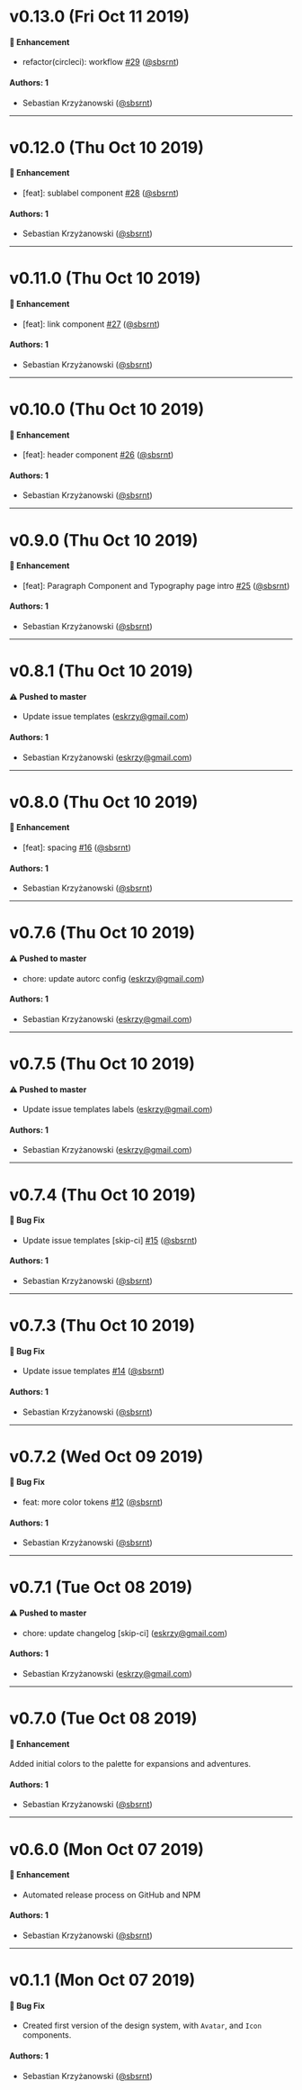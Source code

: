 # v0.13.0 (Fri Oct 11 2019)

#### 🚀  Enhancement

- refactor(circleci): workflow [#29](https://github.com/sbsrnt/hearthlounge-design-system/pull/29) ([@sbsrnt](https://github.com/sbsrnt))

#### Authors: 1

- Sebastian Krzyżanowski ([@sbsrnt](https://github.com/sbsrnt))

---

# v0.12.0 (Thu Oct 10 2019)

#### 🚀  Enhancement

- [feat]: sublabel component [#28](https://github.com/sbsrnt/hearthlounge-design-system/pull/28) ([@sbsrnt](https://github.com/sbsrnt))

#### Authors: 1

- Sebastian Krzyżanowski ([@sbsrnt](https://github.com/sbsrnt))

---

# v0.11.0 (Thu Oct 10 2019)

#### 🚀  Enhancement

- [feat]: link component [#27](https://github.com/sbsrnt/hearthlounge-design-system/pull/27) ([@sbsrnt](https://github.com/sbsrnt))

#### Authors: 1

- Sebastian Krzyżanowski ([@sbsrnt](https://github.com/sbsrnt))

---

# v0.10.0 (Thu Oct 10 2019)

#### 🚀  Enhancement

- [feat]: header component [#26](https://github.com/sbsrnt/hearthlounge-design-system/pull/26) ([@sbsrnt](https://github.com/sbsrnt))

#### Authors: 1

- Sebastian Krzyżanowski ([@sbsrnt](https://github.com/sbsrnt))

---

# v0.9.0 (Thu Oct 10 2019)

#### 🚀  Enhancement

- [feat]: Paragraph Component and Typography page intro [#25](https://github.com/sbsrnt/hearthlounge-design-system/pull/25) ([@sbsrnt](https://github.com/sbsrnt))

#### Authors: 1

- Sebastian Krzyżanowski ([@sbsrnt](https://github.com/sbsrnt))

---

# v0.8.1 (Thu Oct 10 2019)

#### ⚠️  Pushed to master

- Update issue templates  (eskrzy@gmail.com)

#### Authors: 1

- Sebastian Krzyżanowski (eskrzy@gmail.com)

---

# v0.8.0 (Thu Oct 10 2019)

#### 🚀  Enhancement

- [feat]: spacing [#16](https://github.com/sbsrnt/hearthlounge-design-system/pull/16) ([@sbsrnt](https://github.com/sbsrnt))

#### Authors: 1

- Sebastian Krzyżanowski ([@sbsrnt](https://github.com/sbsrnt))

---

# v0.7.6 (Thu Oct 10 2019)

#### ⚠️  Pushed to master

- chore: update autorc config  (eskrzy@gmail.com)

#### Authors: 1

- Sebastian Krzyżanowski (eskrzy@gmail.com)

---

# v0.7.5 (Thu Oct 10 2019)

#### ⚠️  Pushed to master

- Update issue templates labels  (eskrzy@gmail.com)

#### Authors: 1

- Sebastian Krzyżanowski (eskrzy@gmail.com)

---

# v0.7.4 (Thu Oct 10 2019)

#### 🐛  Bug Fix

- Update issue templates [skip-ci] [#15](https://github.com/sbsrnt/hearthlounge-design-system/pull/15) ([@sbsrnt](https://github.com/sbsrnt))

#### Authors: 1

- Sebastian Krzyżanowski ([@sbsrnt](https://github.com/sbsrnt))

---

# v0.7.3 (Thu Oct 10 2019)

#### 🐛  Bug Fix

- Update issue templates [#14](https://github.com/sbsrnt/hearthlounge-design-system/pull/14) ([@sbsrnt](https://github.com/sbsrnt))

#### Authors: 1

- Sebastian Krzyżanowski ([@sbsrnt](https://github.com/sbsrnt))

---

# v0.7.2 (Wed Oct 09 2019)

#### 🐛  Bug Fix

- feat: more color tokens [#12](https://github.com/sbsrnt/hearthlounge-design-system/pull/12) ([@sbsrnt](https://github.com/sbsrnt))

#### Authors: 1

- Sebastian Krzyżanowski ([@sbsrnt](https://github.com/sbsrnt))

---

# v0.7.1 (Tue Oct 08 2019)

#### ⚠️  Pushed to master

- chore: update changelog [skip-ci]  (eskrzy@gmail.com)

#### Authors: 1

- Sebastian Krzyżanowski (eskrzy@gmail.com)

---

# v0.7.0 (Tue Oct 08 2019)

#### 🚀  Enhancement

Added initial colors to the palette for expansions and adventures.

#### Authors: 1

- Sebastian Krzyżanowski ([@sbsrnt](https://github.com/sbsrnt))

---

# v0.6.0 (Mon Oct 07 2019)

#### 🚀 Enhancement

- Automated release process on GitHub and NPM

#### Authors: 1

- Sebastian Krzyżanowski ([@sbsrnt](https://github.com/sbsrnt))

---

# v0.1.1 (Mon Oct 07 2019)

#### 🐛 Bug Fix

- Created first version of the design system, with `Avatar`, and `Icon` components.

#### Authors: 1

- Sebastian Krzyżanowski ([@sbsrnt](https://github.com/sbsrnt))
